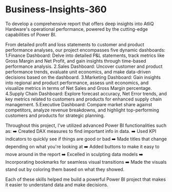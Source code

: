# Business-Insights-360
To develop a comprehensive report that offers deep insights into AtliQ Hardware's operational performance, powered by the cutting-edge capabilities of Power BI.

From detailed profit and loss statements to customer and product performance analyses, our project encompasses five dynamic dashboards:
1.Finance Dashboard: Delve into detailed P&L statements, track metrics like Gross Margin and Net Profit, and gain insights through time-based performance analysis.
2.Sales Dashboard: Uncover customer and product performance trends, evaluate unit economics, and make data-driven decisions based on the dashboard.
3.Marketing Dashboard: Gain insights into regional and product performance, assess unit economics, and visualize metrics in terms of Net Sales and Gross Margin percentage.
4.Supply Chain Dashboard: Explore forecast accuracy, Net Error trends, and key metrics related to customers and products for enhanced supply chain management.
5.Executive Dashboard: Compare market share against competitors, analyze revenue breakdowns, and highlight top-performing customers and products for strategic planning.

Throughout this project, I've utilized advanced Power BI functionalities such as:
➡️ Created DAX measures to find important info in data.
➡️ Used KPI indicators to quickly see if things are good or bad
➡️ Made titles that change depending on what you're looking at
➡️ Added buttons to make it easy to move around in the report
➡️ Excelled in sculpting data models 
➡️ Incorporating bookmarks for seamless visual transitions
➡️ Made the visuals stand out by coloring them based on what they showed.

Each of these skills helped me build a powerful Power BI project that makes it easier to understand data and make decisions.
